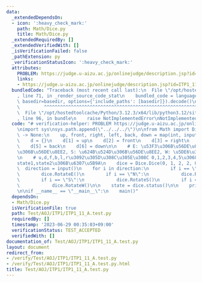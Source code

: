 ```yaml
---
data:
  _extendedDependsOn:
  - icon: ':heavy_check_mark:'
    path: Math/Dice.py
    title: Math/Dice.py
  _extendedRequiredBy: []
  _extendedVerifiedWith: []
  _isVerificationFailed: false
  _pathExtension: py
  _verificationStatusIcon: ':heavy_check_mark:'
  attributes:
    PROBLEM: https://judge.u-aizu.ac.jp/onlinejudge/description.jsp?id=ITP1_11_A&lang=ja
    links:
    - https://judge.u-aizu.ac.jp/onlinejudge/description.jsp?id=ITP1_11_A&lang=ja
  bundledCode: "Traceback (most recent call last):\n  File \"/opt/hostedtoolcache/Python/3.12.3/x64/lib/python3.12/site-packages/onlinejudge_verify/documentation/build.py\"\
    , line 71, in _render_source_code_stat\n    bundled_code = language.bundle(stat.path,\
    \ basedir=basedir, options={'include_paths': [basedir]}).decode()\n          \
    \         ^^^^^^^^^^^^^^^^^^^^^^^^^^^^^^^^^^^^^^^^^^^^^^^^^^^^^^^^^^^^^^^^^^^^^^^^^^^^^^^^^\n\
    \  File \"/opt/hostedtoolcache/Python/3.12.3/x64/lib/python3.12/site-packages/onlinejudge_verify/languages/python.py\"\
    , line 96, in bundle\n    raise NotImplementedError\nNotImplementedError\n"
  code: "# verification-helper: PROBLEM https://judge.u-aizu.ac.jp/onlinejudge/description.jsp?id=ITP1_11_A&lang=ja\n\
    \nimport sys\nsys.path.append(\"../../../\")\n\nfrom Math import Dice\n\ndef main()\
    \ -> None:\n    up, front, right, left, back, down = map(int, input().split())\n\
    \    d = {}\n    d[1] = up\n    d[2] = front\n    d[3] = right\n    d[4] = left\n\
    \    d[5] = back\n    d[6] = down\n\n    # E: \u53F3\u306B\u56DE\u8EE2, N: \u5965\
    \u306B\u56DE\u8EE2, S: \u624B\u524D\u306B\u56DE\u8EE2, W: \u5DE6\u306B\u56DE\u8EE2\
    \n    # u,d,f,b,l,r\u3092\u305D\u308C\u305E\u308C 0,1,2,3,4,5\u3068\u3057\u3066\
    state1,state2\u306B\u6307\u5B9A\n    dice = Dice.Dice(0, 1, 2, 2, 0, 0)\n\n  \
    \  direction = input()\n    for i in direction:\n        if i == \"E\":\n    \
    \        dice.RotateE()\n        if i == \"N\":\n            dice.RotateN()\n\
    \        if i == \"S\":\n            dice.RotateS()\n        if i == \"W\":\n\
    \            dice.RotateW()\n\n    state = dice.status()\n\n    print(d[state[0]])\n\
    \n\nif __name__ == \"__main__\":\n    main()"
  dependsOn:
  - Math/Dice.py
  isVerificationFile: true
  path: Test/AOJ/ITP1/ITP1_11_A.test.py
  requiredBy: []
  timestamp: '2023-06-29 00:35:03+09:00'
  verificationStatus: TEST_ACCEPTED
  verifiedWith: []
documentation_of: Test/AOJ/ITP1/ITP1_11_A.test.py
layout: document
redirect_from:
- /verify/Test/AOJ/ITP1/ITP1_11_A.test.py
- /verify/Test/AOJ/ITP1/ITP1_11_A.test.py.html
title: Test/AOJ/ITP1/ITP1_11_A.test.py
---
```


